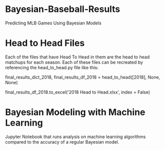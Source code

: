 # Bayesian-Baseball-Results
Predicting MLB Games Using Bayesian Models

# Head to Head Files
Each of the files that have Head To Head in them are the head to head matchups for each season. Each of these files can be recreated by referencing the head_to_head.py file like this:

final_results_dict_2018, final_results_df_2018 =  head_to_head([2018], None, None)

final_results_df_2018.to_excel('2018 Head to Head.xlsx', index = False)

# Bayesian Modeling with Machine Learning
Jupyter Notebook that runs analysis on machine learning algorithms compared to the accuracy of a regular Bayesian model.
